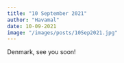 ```yaml
---
title: "10 September 2021"
author: "Havamal"
date: 10-09-2021
image: "/images/posts/10Sep2021.jpg"
---
```


Denmark, see you soon!